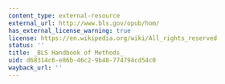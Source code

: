 ```yaml
---
content_type: external-resource
external_url: http://www.bls.gov/opub/hom/
has_external_license_warning: true
license: https://en.wikipedia.org/wiki/All_rights_reserved
status: ''
title: _BLS Handbook of Methods_
uid: d68314c6-e86b-46c2-9b48-774794cd54c0
wayback_url: ''
---
```

